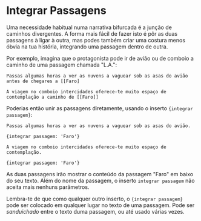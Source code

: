 # Integrar Passagens

Uma necessidade habitual numa narrativa bifurcada é a junção de caminhos divergentes. A forma mais fácil de fazer isto é pôr as duas passagens à ligar à outra, mas podes também criar uma costura menos óbvia na tua história, integrando uma passagem dentro de outra.

Por exemplo, imagina que o protagonista pode ir de avião ou de comboio a caminho de uma passagem chamada "L.A.":

```
Passas algumas horas a ver as nuvens a vaguear sob as asas do avião antes de chegares a [[Faro]
```

```
A viagem no comboio intercidades oferece-te muito espaço de contemplação a caminho de [[Faro]]
```

Poderias então unir as passagens diretamente, usando o inserto `{integrar passagem}`:

```
Passas algumas horas a ver as nuvens a vaguear sob as asas do avião.

{integrar passagem: 'Faro'}
```

```
A viagem no comboio intercidades oferece-te muito espaço de contemplação.

{integrar passagem: 'Faro'}
```

As duas passagens irão mostrar o conteúdo da passagem "Faro" em baixo do seu texto.
Além do nome da passagem, o inserto `integrar passagem` não aceita mais nenhuns parâmetros.

Lembra-te de que como qualquer outro inserto, o `{integrar passagem}` pode ser colocado em qualquer lugar no texto de uma passagem. Pode ser _sanduichado_ entre o texto duma passagem, ou até usado várias vezes.
